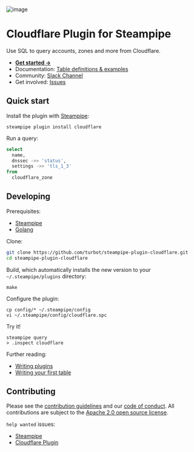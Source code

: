 ![image](https://hub.steampipe.io/images/plugins/turbot/cloudflare-social-graphic.png)

# Cloudflare Plugin for Steampipe

Use SQL to query accounts, zones and more from Cloudflare.

- **[Get started →](https://hub.steampipe.io/plugins/turbot/cloudflare)**
- Documentation: [Table definitions & examples](https://hub.steampipe.io/plugins/turbot/cloudflare/tables)
- Community: [Slack Channel](https://steampipe.io/community/join)
- Get involved: [Issues](https://github.com/turbot/steampipe-plugin-cloudflare/issues)

## Quick start

Install the plugin with [Steampipe](https://steampipe.io):

```shell
steampipe plugin install cloudflare
```

Run a query:

```sql
select
  name,
  dnssec ->> 'status',
  settings ->> 'tls_1_3'
from
  cloudflare_zone
```

## Developing

Prerequisites:

- [Steampipe](https://steampipe.io/downloads)
- [Golang](https://golang.org/doc/install)

Clone:

```sh
git clone https://github.com/turbot/steampipe-plugin-cloudflare.git
cd steampipe-plugin-cloudflare
```

Build, which automatically installs the new version to your `~/.steampipe/plugins` directory:

```
make
```

Configure the plugin:

```
cp config/* ~/.steampipe/config
vi ~/.steampipe/config/cloudflare.spc
```

Try it!

```
steampipe query
> .inspect cloudflare
```

Further reading:

- [Writing plugins](https://steampipe.io/docs/develop/writing-plugins)
- [Writing your first table](https://steampipe.io/docs/develop/writing-your-first-table)

## Contributing

Please see the [contribution guidelines](https://github.com/turbot/steampipe/blob/main/CONTRIBUTING.md) and our [code of conduct](https://github.com/turbot/steampipe/blob/main/CODE_OF_CONDUCT.md). All contributions are subject to the [Apache 2.0 open source license](https://github.com/turbot/steampipe-plugin-cloudflare/blob/main/LICENSE).

`help wanted` issues:

- [Steampipe](https://github.com/turbot/steampipe/labels/help%20wanted)
- [Cloudflare Plugin](https://github.com/turbot/steampipe-plugin-cloudflare/labels/help%20wanted)
